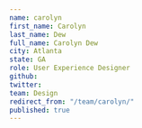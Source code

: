 ```yaml
---
name: carolyn
first_name: Carolyn
last_name: Dew
full_name: Carolyn Dew
city: Atlanta
state: GA
role: User Experience Designer
github: 
twitter: 
team: Design
redirect_from: "/team/carolyn/"
published: true
---
```


